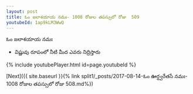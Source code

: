```yaml
---
layout: post
title: ఓం జలాశయాయ నమః- 1008 రోజుల తపస్సులో రోజు  509
youtubeId: 1ap9kLM3WwQ
---
```

 
 
 ఓం జలాశయాయ నమః  
 
 -  విష్ణువు రూపంలో నీటి మీద ఎవరు నిద్రిస్తారు 
 
  
 
  
 
 
 
 
 
 


{% include youtubePlayer.html id=page.youtubeId %}
 
[Next]({{ site.baseurl }}{% link  split1/_posts/2017-08-14-ఓం ఊర్ధ్వరేతసే నమః- 1008 రోజుల తపస్సులో రోజు  508.md%})
 
